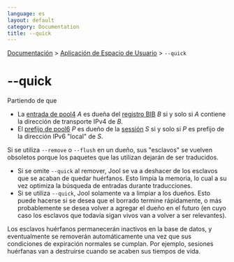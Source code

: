 ```yaml
---
language: es
layout: default
category: Documentation
title: --quick
---
```


[Documentación](documentation.html) > [Aplicación de Espacio de Usuario](documentation.html#aplicacin-de-espacio-de-usuario) > `--quick`

# \--quick

Partiendo de que

* La [entrada de pool4](pool4.html) _A_ es dueña del [registro BIB](bib.html) _B_ si y solo si _A_ contiene la dirección de transporte IPv4 de _B_.
* El [prefijo de pool6](usr-flags-pool6.html) _P_ es dueño de la [sessión](usr-flags-session.html) _S_ si y solo si _P_ es prefijo de la dirección IPv6 "local" de _S_.

Si se utiliza `--remove` o `--flush` en un dueño, sus "esclavos" se vuelven obsoletos porque los paquetes que las utilizan dejarán de ser traducidos.

- Si se omite `--quick` al remover, Jool se va a deshacer de los esclavos que se acaban de quedar huérfanos. Esto limpia la memoria, lo cual a su vez optimiza la búsqueda de entradas durante traducciones.
- Si se utiliza `--quick`, Jool solamente va a limpiar a los dueños. Esto puede hacerse si se desea que el borrado termine rápidamente, o más probablemente se desea volver a agregar el dueño en el futuro (en cuyo caso los esclavos que todavía sigan vivos van a volver a ser relevantes).

Los esclavos huérfanos permanecerán inactivos en la base de datos, y eventualmente se removerán automáticamente una vez que sus condiciones de expiración normales se cumplan. Por ejemplo, sesiones huérfanas van a destruirse cuando se acaben sus tiempos de vida.

